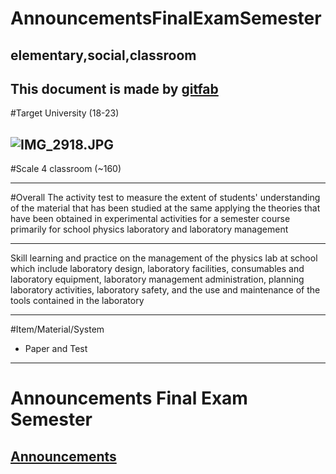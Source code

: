 # AnnouncementsFinalExamSemester
## elementary,social,classroom
This document is made by [gitfab](http://gitfab.org)
---
#Target
University (18-23)


![IMG_2918.JPG](http://4.bp.blogspot.com/-SVJ0lU6zf1k/UcRj6_9rbvI/AAAAAAAAATg/mnpcnSEm5y8/s1600/PRESTASI.jpg)
---
#Scale
4 classroom (~160)

---
#Overall
The activity test to measure the extent of students' understanding of the material that has been studied at the same applying the theories that have been obtained in experimental activities for a semester course primarily for school physics laboratory and laboratory management


---
Skill 
learning and practice on the management of the physics lab at school
which include laboratory design, laboratory facilities, consumables and laboratory equipment, laboratory management administration, planning laboratory activities, laboratory safety, and the use and maintenance of the tools contained in the laboratory


---
#Item/Material/System
* Paper and Test
---
# Announcements Final Exam Semester
[Announcements ](https://azkanurul.makes.org/thimble/postcard)
---
